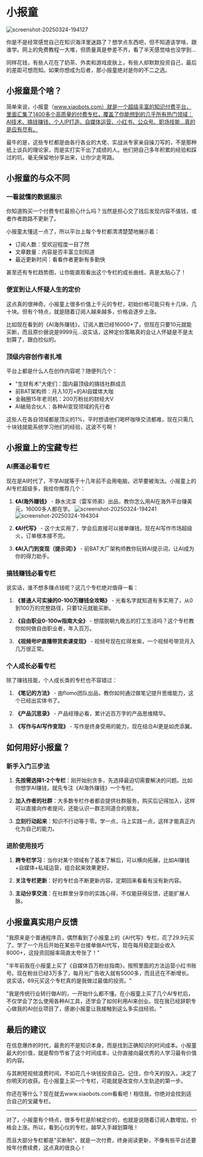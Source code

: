 # 小报童
![screenshot-20250324-194127](https://github.com/user-attachments/assets/025ec014-b9fb-4a16-88d8-6600821da09f)

你是不是经常感觉自己在知识海洋里迷路了？想学点东西吧，但不知道该学啥、跟谁学。网上的免费教程一大堆，但质量真是参差不齐，看了半天感觉啥也没学到...

同样花钱，有些人花在了奶茶、外卖和游戏皮肤上，有些人却默默投资自己，最后的差距可想而知。如果你想成为后者，那小报童绝对是你的不二之选。

## 小报童是个啥？

简单来说，小报童（www.xiaobots.com）就是一个超级丰富的知识付费平台，里面汇集了1400多个高质量的付费专栏，覆盖了你能想到的几乎所有热门领域：AI技术、搞钱赚钱、个人IP打造、自媒体运营、小红书、公众号、职场技能...真的是应有尽有。

最牛的是，这些专栏都是由各行各业的大佬、实战派专家亲自操刀写的，不是那种纸上谈兵的理论家，而是实打实干出了成绩的人。他们把自己多年积累的经验和踩过的坑，毫无保留地分享出来，让你少走弯路。

## 小报童的与众不同

### 一看就懂的数据展示

你知道购买一个付费专栏最担心什么吗？当然是担心交了钱后发现内容不值钱，或者作者跑路不更新了。

小报童太懂这一点了，所以平台上每个专栏都清清楚楚地展示着：
- 订阅人数：受欢迎程度一目了然
- 文章数量：内容是否丰富立刻知道
- 最近更新时间：看看作者更新有多勤快

甚至还有专栏趋势图，让你能直观看出这个专栏的成长曲线，真是太贴心了！

### 便宜到让人怀疑人生的定价

这点真的很神奇。小报童上很多价值上千元的专栏，初始价格可能只有十几块、几十块。但有个特点，就是随着订阅人越来越多，价格会逐步上涨。

比如现在看到的《AI海外赚钱》，订阅人数已经16000+了，但现在只要10元就能买断，而且原价据说是9999元...说实话，这种定价策略真的会让人怀疑是不是太划算了，跟白捡似的。

### 顶级内容创作者扎堆

平台上都是什么人在创作内容呢？随便列几个：
- "生财有术"大佬们：国内最顶级的搞钱社群成员
- 前BAT架构师：月入10万+的AI自媒体大咖
- 金融圈15年老司机：200万粉丝的财经大V
- AI破局合伙人：各种AI变现领域的先行者

这些人在各自领域都是顶尖的1%，平时想请他们喝杯咖啡交流都难，现在只需几十块钱就能系统学习他们的经验，这波不亏啊！

## 小报童上的宝藏专栏

### AI赛道必看专栏

现在是AI时代了，不学AI就等于十几年前不会用电脑，迟早要被淘汰。小报童上的AI专栏超级多，我给你推荐几个：

1. **《AI海外赚钱》** - 静水流深（雷军师弟）出品，教你怎么用AI在海外平台赚美元，16000多人都在学。
![screenshot-20250324-194241](https://github.com/user-attachments/assets/8f723ce2-f105-4cc7-86b8-8819d94aea8b)
![screenshot-20250324-194304](https://github.com/user-attachments/assets/267c748a-2745-414e-816c-b8c124e47d40)

2. **《AI代写》** - 这个太实用了，学会后直接可以接单赚钱，现在AI写作市场超级火，订单根本接不完。

3. **《AI入门到变现（提示词）》** - 前BAT大厂架构师教你玩转AI提示词，让AI成为你的得力助手。

### 搞钱赚钱必看专栏

说实话，谁不想多赚点钱呢？这几个专栏绝对值得一看：

1. **《普通人可实操的0-100万赚钱全攻略》** - 光看名字就知道有多实用了，从0到100万的完整路径，只要12元就能买断。

2. **《自由职业0-100w指南大全》** - 想摆脱朝九晚五的打工生活吗？这个专栏教你如何做自由职业者，年入百万。

3. **《视频号IP直播带货卖课变现》** - 视频号现在红得发紫，一个视频号带货月入几万很正常。

### 个人成长必看专栏

除了赚钱技能，个人成长类的专栏也不容错过：

1. **《笔记的方法》** - 由flomo团队出品，教你如何通过做笔记提升思维能力，这个已经出实体书了。

2. **《产品沉思录》** - 产品经理必看，累计近百万字的产品思维精华。

3. **《写作与AI写作变现》** - 写作是终身受用的能力，现在结合AI更是如虎添翼。

## 如何用好小报童？

### 新手入门三步法

1. **先按需选择1-2个专栏**：刚开始别贪多，先选择最迫切需要解决的问题。比如你想学AI赚钱，就先专注《AI海外赚钱》一个专栏。

2. **加入作者的社群**：大多数专栏作者都会提供社群服务，购买后记得加入，这样可以直接向作者提问，还能认识一群志同道合的朋友。

3. **立刻行动起来**：知识不行动等于零。学一点，马上实践一点，这样才能真正内化为自己的能力。

### 进阶使用技巧

1. **跨专栏学习**：当你对某个领域有了基本了解后，可以横向拓展，比如AI赚钱+自媒体+私域运营，组合起来效果更好。

2. **关注专栏更新**：好的专栏会不断更新内容，定期回来看看有没有新内容。

3. **主动分享交流**：在社群里分享你的实践心得，不仅能获得反馈，还能扩展人脉。

## 小报童真实用户反馈

"我原来是个普通程序员，偶然看到了小报童上的《AI代写》专栏，花了29.9元买了。学了一个月后开始在某些平台接单做AI代写，现在每月稳定副业收入8000+，这投资回报率简直太夸张了！"

"半年前我在小报童上买了《自媒体百万粉丝指南》，按照里面的方法运营小红书账号。现在粉丝已经3万多了，每月光广告收入就有5000多，而且还在不断增长。说实话，69元买这个专栏真的是我做过最值的投资。"

"我是传统行业转行做AI的，一开始什么都不懂。在小报童上买了几个AI专栏后，不仅学会了怎么使用各种AI工具，还学会了如何利用AI来创业。现在我已经辞职专心做我的AI创业项目了，感谢小报童让我接触到这么多实战经验。"

## 最后的建议

在信息爆炸的时代，最贵的不是知识本身，而是找到正确知识的时间成本。小报童最大的价值，就是帮你节省了这个时间成本，让你直接向最优秀的人学习最有价值的内容。

与其刷短视频浪费时间，不如花几十块钱投资自己。记住，你今天的投入，决定了你明天的收获。在小报童上买一个专栏，可能就是改变你人生轨迹的第一步。

你还在等什么？现在就去www.xiaobots.com看看吧！相信我，你绝对会找到适合自己的宝藏专栏。

---

对了，小报童有个特点，很多专栏是阶梯定价的，也就是说随着订阅人数增加，价格会上涨。所以，看到心仪的专栏，越早入手越划算哦！

而且大部分专栏都是"买断制"，就是一次付费，终身阅读更新，不像有些平台还要按年付费续费，这点真的很良心！
